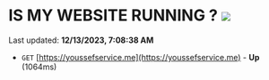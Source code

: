 # IS MY WEBSITE RUNNING ? [![](https://img.shields.io/static/v1?label=Sponsor&message=%E2%9D%A4&logo=GitHub&color=%23fe8e86)](https://github.com/sponsors/<username>)

Last updated: **12/13/2023, 7:08:38 AM**

- `GET` [https://youssefservice.me](https://youssefservice.me) - **Up** (1064ms)
